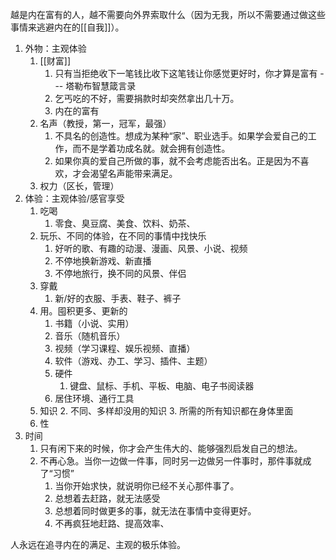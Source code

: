 越是内在富有的人，越不需要向外界索取什么（因为无我，所以不需要通过做这些事情来逃避内在的[[自我]]）。

1. 外物：主观体验
	1. [[财富]] 
		1. 只有当拒绝收下一笔钱比收下这笔钱让你感觉更好时，你才算是富有 --- 塔勒布智慧箴言录
		2. 乞丐吃的不好，需要捐款时却突然拿出几十万。
		3. 内在的富有
	2. 名声（教授，第一，冠军，最强）
		1. 不具名的创造性。想成为某种“家”、职业选手。如果学会爱自己的工作，而不是学着功成名就。就会拥有创造性。
		2. 如果你真的爱自己所做的事，就不会考虑能否出名。正是因为不喜欢，才会渴望名声能带来满足。
	3. 权力（区长，管理）
2. 体验：主观体验/感官享受
	1. 吃喝
		1. 零食、臭豆腐、美食、饮料、奶茶、
	3. 玩乐、不同的体验，在不同的事情中找快乐
		1. 好听的歌、有趣的动漫、漫画、风景、小说、视频
		2. 不停地换新游戏、新直播
		3. 不停地旅行，换不同的风景、伴侣
	4. 穿戴
		1. 新/好的衣服、手表、鞋子、裤子
	5. 用。囤积更多、更新的
		1. 书籍（小说、实用）
		2. 音乐（随机音乐）
		3. 视频（学习课程、娱乐视频、直播）
		4. 软件（游戏、办工、学习、插件、主题）
		5. 硬件
			1. 键盘、鼠标、手机、平板、电脑、电子书阅读器
		6. 居住环境、通行工具
	6. 知识
		2. 不同、多样却没用的知识
		3. 所需的所有知识都在身体里面
	7. 性
3. 时间
	1. 只有闲下来的时候，你才会产生伟大的、能够强烈启发自己的想法。
	2. 不再心急。当你一边做一件事，同时另一边做另一件事时，那件事就成了“习惯”
		1. 当你开始求快，就说明你已经不关心那件事了。
		2. 总想着去赶路，就无法感受
		3. 总想着同时做更多的事，就无法在事情中变得更好。
		4. 不再疯狂地赶路、提高效率、

人永远在追寻内在的满足、主观的极乐体验。